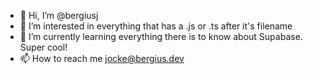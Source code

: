 - 👋 Hi, I’m @bergiusj
- 👀 I’m interested in everything that has a .js or .ts after it's filename
- 🌱 I’m currently learning everything there is to know about Supabase. Super cool! 
- 📫 How to reach me jocke@bergius.dev

<!---
bergiusj/bergiusj is a ✨ special ✨ repository because its `README.md` (this file) appears on your GitHub profile.
You can click the Preview link to take a look at your changes.
--->
